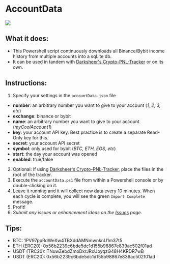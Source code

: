 # AccountData

![](https://i.imgur.com/HDahr9a.png)

## What it does:
- This Powershell script continuously downloads all Binance/Bybit income history from multiple accounts into a sqLite db.
- It can be used in tandem with [Darksheer's Crypto-PNL-Tracker](https://github.com/drksheer/Crypto-PNL-Tracker) or on its own.

## Instructions:
1. Specify your settings in the `accountData.json` file
  - **number**: an arbitrary number you want to give to your account (_1, 2, 3, etc_)
  - **exchange**: binance or bybit
  - **name**: an arbitrary number you want to give to your account (_myCoolAccount1_)
  - **key**: your account API key. Best practice is to create a separate Read-Only key for this.
  - **secret**: your account API secret
  - **symbol**: only used for bybit (_BTC, ETH, EOS, etc_)
  - **start**: the day your account was opened
  - **enabled**: true/false
2. Optional: If using [Darksheer's Crypto-PNL-Tracker](https://github.com/drksheer/Crypto-PNL-Tracker), place the files in the root of the tracker.
3. Execute the `accountData.ps1` file from within a Powershell console or by double-clicking on it.
4. Leave it running and it will collect new data every 10 minutes. When each cycle is complete, you will see the green `Import Complete` message.
5. Profit!
6. _Submit any issues or enhancement ideas on the [Issues](https://github.com/daisy613/accountData/issues) page._

## Tips:
- BTC: 1PV97ppRdWeXw4TBXddAMNmwnknU1m37t5
- ETH  (ERC20): 0x56b2239c6bde5dc1d155b98867e839ac502f01ad
- USDT (TRC20): TNuwZebdZmoDxrJRxUbyqzG48H4KRDR7wB
- USDT (ERC20): 0x56b2239c6bde5dc1d155b98867e839ac502f01ad
